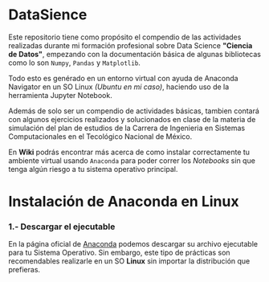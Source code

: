 # DataSience
Este repositorio tiene como propósito el compendio de las actividades realizadas durante mi formación profesional sobre Data Science **"Ciencia de Datos"**, empezando con la documentación básica de algunas bibliotecas como lo son `Numpy`, `Pandas` y `Matplotlib`.

Todo esto es genérado en un entorno virtual con ayuda de Anaconda Navigator en un SO Linux *(Ubuntu en mi caso)*, haciendo uso de la herramienta Jupyter Notebook.

Además de solo ser un compendio de actividades básicas, tambien contará con algunos ejercicios realizados y solucionados en clase de la materia de simulación del plan de estudios de la Carrera de Ingenieria en Sistemas Computacionales en el Tecológico Nacional de México.

En **Wiki** podrás encontrar más acerca de como instalar correctamente tu ambiente virtual usando `Anaconda` para poder correr los *Notebooks* sin que tenga algún riesgo a tu sistema operativo principal.

# Instalación de Anaconda en Linux
### 1.- Descargar el ejecutable
En la página oficial de [Anaconda](https://www.anaconda.com/download/success) podemos descargar su archivo ejecutable para tu Sistema Operativo. Sin embargo, este tipo de prácticas son recomendables realizarle en un SO **Linux** sin importar la distribución que prefieras.